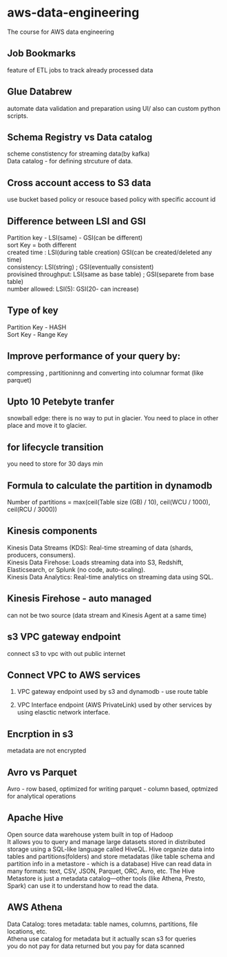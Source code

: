 # aws-data-engineering
The course for AWS data engineering

## Job Bookmarks
feature of ETL jobs to track already processed data  

## Glue Databrew
automate data validation and preparation using UI/ also can custom python scripts.

## Schema Registry vs Data catalog
scheme constistency for streaming data(by kafka)  
Data catalog - for defining strcuture of data.

## Cross account access to S3 data
use bucket based policy or resouce based policy with specific account id

## Difference between LSI and GSI
Partition key - LSI(same) - GSI(can be different)  
sort Key = both different  
created time : LSI(during table creation) GSI(can be created/deleted any time)  
consistency: LSI(string) ; GSI(eventually consistent)  
provisined throughput: LSI(same as base table) ; GSI(separete from base table)  
number allowed: LSI(5): GSI(20- can increase)  

## Type of key
Partition Key - HASH  
Sort Key - Range Key  

## Improve performance of your query by:
compressing , partitioninng and converting into columnar format (like parquet)

## Upto 10 Petebyte tranfer
snowball edge: there is no way to put in glacier. You need to place in other place and move it to glacier.  

## for lifecycle transition
you need to store for 30 days min

## Formula to calculate the partition in dynamodb
Number of partitions = max(ceil(Table size (GB) / 10), ceil(WCU / 1000), ceil(RCU / 3000))

## Kinesis components
Kinesis Data Streams (KDS): Real-time streaming of data (shards, producers, consumers).  
Kinesis Data Firehose: Loads streaming data into S3, Redshift, Elasticsearch, or Splunk (no code, auto-scaling).  
Kinesis Data Analytics: Real-time analytics on streaming data using SQL.  

## Kinesis Firehose - auto managed
can not be two source (data stream and  Kinesis Agent at a same time)

## s3 VPC gateway endpoint
connect s3 to vpc with out public internet

## Connect VPC to AWS services
1. VPC gateway endpoint
used by s3 and dynamodb - use route table

2. VPC Interface endpoint (AWS PrivateLink)
used by other services by using elasctic network interface.  

## Encrption in s3
metadata are not encrypted

## Avro vs Parquet
Avro - row based, optimized for writing
parquet - column based, optmized for analytical operations

## Apache Hive
Open source data warehouse ystem built in top of Hadoop  
It allows you to query and manage large datasets stored in distributed storage using a SQL-like language called HiveQL. 
Hive organize data into tables and partitions(folders) and store metadatas (like table schema and partition info in a metastore - which is a database)
Hive can read data in many formats: text, CSV, JSON, Parquet, ORC, Avro, etc.
The Hive Metastore is just a metadata catalog—other tools (like Athena, Presto, Spark) can use it to understand how to read the data.

## AWS Athena
Data Catalog: tores metadata: table names, columns, partitions, file locations, etc.  
Athena use catalog for metadata but it actually scan s3 for queries  
you do not pay for data returned but you pay for data scanned  
